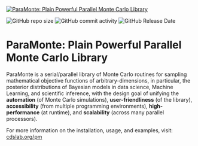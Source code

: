 [![ParaMonte: Plain Powerful Parallel Monte Carlo Library](https://www.cdslab.org/paramonte/images/paramonte.png)](https://www.cdslab.org/paramonte)  
  
![GitHub repo size](https://img.shields.io/github/repo-size/cdslaborg/paramonte) 
![GitHub commit activity](https://img.shields.io/github/commit-activity/y/cdslaborg/paramonte) 
![GitHub Release Date](https://img.shields.io/github/release-date/cdslaborg/paramonte)

ParaMonte: Plain Powerful Parallel Monte Carlo Library
======================================================

ParaMonte is a serial/parallel library of Monte Carlo routines for sampling mathematical objective functions of arbitrary-dimensions, in particular, the posterior distributions of Bayesian models in data science, Machine Learning, and scientific inference, with the design goal of unifying the **automation** (of Monte Carlo simulations), **user-friendliness** (of the library), **accessibility** (from multiple programming environments), **high-performance** (at runtime), and **scalability** (across many parallel processors).

For more information on the installation, usage, and examples, visit: [cdslab.org/pm](https://www.cdslab.org/paramonte)

